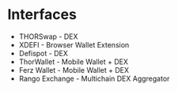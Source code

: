 
# Interfaces
- THORSwap - DEX
- XDEFI - Browser Wallet Extension
- Defispot - DEX
- ThorWallet - Mobile Wallet + DEX
- Ferz Wallet - Mobile Wallet + DEX
- Rango Exchange - Multichain DEX Aggregator